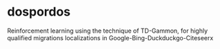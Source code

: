 # dospordos
Reinforcement learning using the technique of TD-Gammon, for highly qualified migrations localizations in Google-Bing-Duckduckgo-Citeseerx
